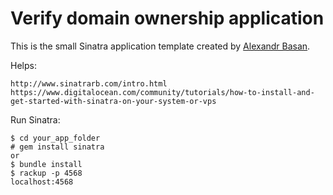 # Verify domain ownership application

This is the small Sinatra application template created by [Alexandr Basan]().

Helps:
	
	http://www.sinatrarb.com/intro.html
	https://www.digitalocean.com/community/tutorials/how-to-install-and-get-started-with-sinatra-on-your-system-or-vps  

Run Sinatra:


	$ cd your_app_folder
	# gem install sinatra
	or
	$ bundle install
    $ rackup -p 4568
    localhost:4568